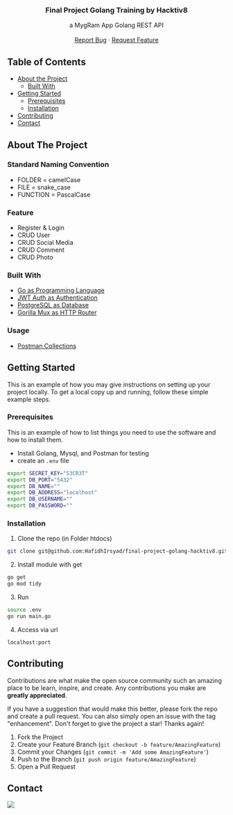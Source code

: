 <!-- PROJECT LOGO -->
<br />
<p align="center">

<h3 align="center">Final Project Golang Training by Hacktiv8</h3>

  <p align="center">
    a MygRam App Golang REST API
    <br />
    <br />
    <a href="https://github.com/HafidhIrsyad/final-project-golang-hacktiv8/issues">Report Bug</a>
    ·
    <a href="https://github.com/HafidhIrsyad/final-project-golang-hacktiv8/issues">Request Feature</a>
  </p>
</p>



<!-- TABLE OF CONTENTS -->
## Table of Contents

* [About the Project](#about-the-project)
    * [Built With](#built-with)
* [Getting Started](#getting-started)
    * [Prerequisites](#prerequisites)
    * [Installation](#installation)
* [Contributing](#contributing)
* [Contact](#contact)


<!-- ABOUT THE PROJECT -->
## About The Project

### Standard Naming Convention
* FOLDER = camelCase
* FILE = snake_case
* FUNCTION = PascalCase

### Feature

* Register & Login
* CRUD User
* CRUD Social Media
* CRUD Comment
* CRUD Photo

### Built With

* [Go as Programming Language](https://golang.org/)
* [JWT Auth as Authentication](https://github.com/dgrijalva/jwt-go)
* [PostgreSQL as Database](https://www.postgresql.org/)
* [Gorilla Mux as HTTP Router](https://github.com/gorilla/mux)

### Usage
* [Postman Collections](https://www.getpostman.com/collections/45ad78085ee86fbcdf50)

<!-- GETTING STARTED -->
## Getting Started

This is an example of how you may give instructions on setting up your project locally.
To get a local copy up and running, follow these simple example steps.

### Prerequisites

This is an example of how to list things you need to use the software and how to install them.
* Install Golang, Mysql, and Postman for testing
* create an `.env` file

```bash
export SECRET_KEY="S3CR3T"
export DB_PORT="5432"
export DB_NAME=""
export DB_ADDRESS="localhost"
export DB_USERNAME=""
export DB_PASSWORD=""
```

### Installation

1. Clone the repo (in Folder htdocs)
```sh
git clone git@github.com:HafidhIrsyad/final-project-golang-hacktiv8.git
```
2. Install module with get
```sh
go get
go mod tidy
```
3. Run
```sh
source .env
go run main.go
```
4. Access via url
```JS
localhost:port
```

<!-- CONTRIBUTING -->
## Contributing

Contributions are what make the open source community such an amazing place to be learn, inspire, and create. Any contributions you make are **greatly appreciated**.

If you have a suggestion that would make this better, please fork the repo and create a pull request. You can also simply open an issue with the tag "enhancement". Don't forget to give the project a star! Thanks again!

1. Fork the Project
2. Create your Feature Branch (`git checkout -b feature/AmazingFeature`)
3. Commit your Changes (`git commit -m 'Add some AmazingFeature'`)
4. Push to the Branch (`git push origin feature/AmazingFeature`)
5. Open a Pull Request


<!-- CONTACT -->
## Contact
[![](https://img.shields.io/badge/LinkedIn_Hafidh-0077B5?style=flat&logo=linkedin&logoColor=white)](https://www.linkedin.com/in/hafidhirsyad/)

